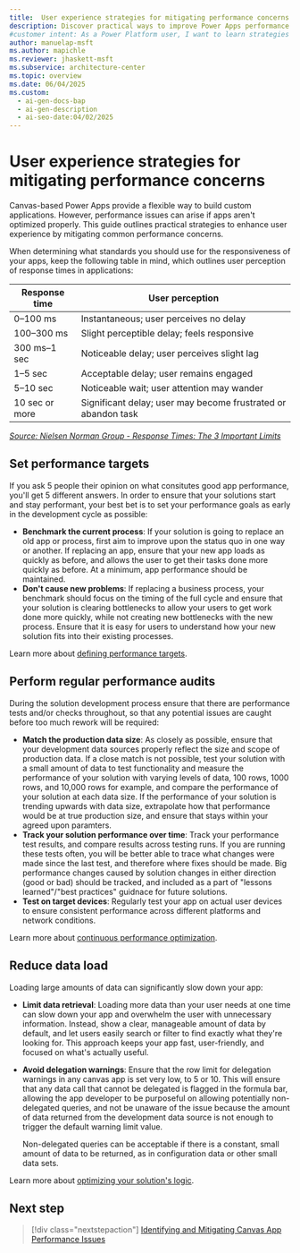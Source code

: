 ```yaml
---
title:  User experience strategies for mitigating performance concerns
description: Discover practical ways to improve Power Apps performance and keep your apps responsive. Learn how to set targets and optimize data.
#customer intent: As a Power Platform user, I want to learn strategies to improve app performance so that my apps stay responsive and users have a better experience.
author: manuelap-msft
ms.author: mapichle
ms.reviewer: jhaskett-msft
ms.subservice: architecture-center
ms.topic: overview
ms.date: 06/04/2025
ms.custom:
  - ai-gen-docs-bap
  - ai-gen-description
  - ai-seo-date:04/02/2025
---
```

# User experience strategies for mitigating performance concerns

Canvas-based Power Apps provide a flexible way to build custom applications. However, performance issues can arise if apps aren't optimized properly. This guide outlines practical strategies to enhance user experience by mitigating common performance concerns.

When determining what standards you should use for the responsiveness of your apps, keep
the following table in mind, which outlines user perception of response times in applications:

| Response time | User perception                             |
|---------------|---------------------------------------------|
| 0–100 ms      | Instantaneous; user perceives no delay      |
| 100–300 ms    | Slight perceptible delay; feels responsive  |
| 300 ms–1 sec  | Noticeable delay; user perceives slight lag |
| 1–5 sec       | Acceptable delay; user remains engaged      |
| 5–10 sec      | Noticeable wait; user attention may wander  |
| 10 sec or more| Significant delay; user may become frustrated or abandon task |

*[Source: Nielsen Norman Group - Response Times: The 3 Important Limits](https://www.nngroup.com/articles/response-times-3-important-limits/)*

## Set performance targets

If you ask 5 people their opinion on what consitutes good app performance, you'll get 5 different answers. In order to ensure that your solutions start and stay performant, your best bet is to set your performance goals as early in the development cycle as possible:

- **Benchmark the current process**: If your solution is going to replace an old app or process, first aim to improve upon the status quo in one way or another. If replacing an app, ensure that your new app loads as quickly as before, and allows the user to get their tasks done more quickly as before. At a minimum, app performance should be maintained.
- **Don't cause new problems**: If replacing a business process, your benchmark should focus on the timing of the full cycle and ensure that your solution is clearing bottlenecks to allow your users to get work done more quickly, while not creating new bottlenecks with the new process. Ensure that it is easy for users to understand how your new solution fits into their existing processes.

Learn more about [defining performance targets](/power-platform/well-architected/performance-efficiency/performance-targets).

## Perform regular performance audits

During the solution development process ensure that there are performance tests and/or checks throughout, so that any potential issues are caught before too much rework will be required:

- **Match the production data size**: As closely as possible, ensure that your development data sources properly reflect the size and scope of production data. If a close match is not possible, test your solution with a small amount of data to test functionality and measure the performance of your solution with varying levels of data, 100 rows, 1000 rows, and 10,000 rows for example, and compare the performance of your solution at each data size. If the performance of your solution is trending upwards with data size, extrapolate how that performance would be at true production size, and ensure that stays within your agreed upon paramters.
- **Track your solution performance over time**: Track your performance test results, and compare results across testing runs. If you are running these tests often, you will be better able to trace what changes were made since the last test, and therefore where fixes should be made. Big performance changes caused by solution changes in either direction (good or bad) should be tracked, and included as a part of "lessons learned"/"best practices" guidnace for future solutions.
- **Test on target devices**: Regularly test your app on actual user devices to ensure consistent performance across different platforms and network conditions.

Learn more about [continuous performance optimization](/power-platform/well-architected/performance-efficiency/continuous-performance-optimize).

## Reduce data load

Loading large amounts of data can significantly slow down your app:

- **Limit data retrieval**: Loading more data than your user needs at one time can slow down your app and overwhelm the user with unnecessary information. Instead, show a clear, manageable amount of data by default, and let users easily search or filter to find exactly what they're looking for. This approach keeps your app fast, user-friendly, and focused on what's actually useful.
- **Avoid delegation warnings**: Ensure that the row limit for delegation warnings in any canvas app is set very low, to 5 or 10. This will ensure that any data call that cannot be delegated is flagged in the formula bar, allowing the app developer to be purposeful on allowing potentially non-delegated queries, and not be unaware of the issue because the amount of data returned from the development data source is not enough to trigger the default warning limit value.

  Non-delegated queries can be acceptable if there is a constant, small amount of data to be returned, as in configuration data or other small data sets.

Learn more about [optimizing your solution's logic](/power-platform/well-architected/performance-efficiency/optimize-code).

## Next step

> [!div class="nextstepaction"]
> [Identifying and Mitigating Canvas App Performance Issues](top-issues.md)
